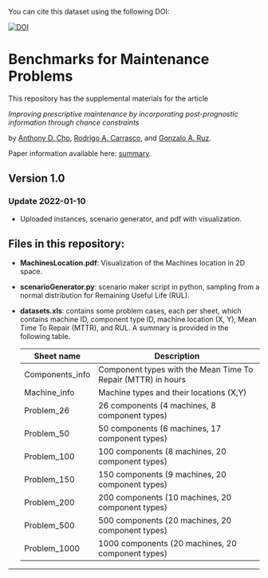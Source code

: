 <!-- # maintenanceBenchmarks -->
You can cite this dataset using the following DOI:

[![DOI](https://zenodo.org/badge/445512888.svg)](https://zenodo.org/badge/latestdoi/445512888)

# Benchmarks for Maintenance Problems


This repository has the supplemental materials for the article

*Improving prescriptive maintenance by incorporating post-prognostic information through chance constraints*

by [Anthony D. Cho](https://www.raxlab.science/author/anthony-d.-cho-lo/), [Rodrigo A. Carrasco](https://www.raxlab.science/members/rodrigo-a.-carrasco/), and [Gonzalo A. Ruz](https://gonzaloruz.com/index.html).

Paper information available here: [summary]().

## Version 1.0

### Update 2022-01-10
- Uploaded instances, scenario generator, and pdf with visualization.

## Files in this repository:

- **MachinesLocation.pdf**: Visualization of the Machines location in 2D space.

- **scenarioGenerator.py**: scenario maker script in python, sampling from a normal distribution for Remaining Useful Life (RUL).

- **datasets.xls**: contains some problem cases, each per sheet, which contains machine ID, component type ID, machine location (X, Y), Mean Time To Repair (MTTR), and RUL. A summary is provided in the following table.

	<center>

	| Sheet name      | Description                                                  |
	|-----------------|--------------------------------------------------------------|
	| Components_info | Component types with the Mean Time To Repair (MTTR) in hours |
	| Machine_info    | Machine types and their locations (X,Y)                      |
	| Problem_26      | 26 components (4 machines, 8 component types)                |
	| Problem_50      | 50 components (6 machines, 17 component types)               |
	| Problem_100     | 100 components (8 machines, 20 component types)              |
	| Problem_150     | 150 components (9 machines, 20 component types)              |
	| Problem_200     | 200 components (10 machines, 20 component types)             |
	| Problem_500     | 500 components (20 machines, 20 component types)             |
	| Problem_1000    | 1000 components (20 machines, 20 component types)            |

	</center>

---

